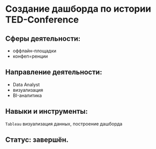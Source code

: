 # Создание дашборда по истории TED-Conference

## Сферы деятельности:
- оффлайн-площадки
- конфеп=ренции
## Направление деятельности:
- Data Analyst
- визуализация
- BI-аналитика
## Навыки и инструменты:
`Tableau` визуализация данных, построение дашборда
## Статус: завершён.